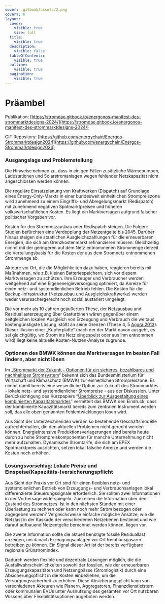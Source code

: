 ```yaml
---
cover: .gitbook/assets/2.png
coverY: 0
layout:
  cover:
    visible: true
    size: full
  title:
    visible: true
  description:
    visible: false
  tableOfContents:
    visible: true
  outline:
    visible: true
  pagination:
    visible: true
---
```


# Präambel



Publikation: [https://stromdao.gitbook.io/energonos-manifest-des-strommarktdesigns-2024/](https://stromdao.gitbook.io/energonos-manifest-des-strommarktdesigns-2024/)

GIT Repository: [https://github.com/energychain/Energos-Strommarktdesign2024](https://github.com/energychain/Energos-Strommarktdesign2024)

### Ausgangslage und Problemstellung

Die Hinweise nehmen zu, dass in einigen Fällen zusätzliche Wärmepumpen, Lade­sta­tionen und Solarstromanlagen wegen fehlender Netzkapazität nicht angeschlossen werden können.

Die reguläre Einsatzplanung von Kraftwerken (Dispatch) auf Grundlage eines Energy-Only-Markts in einer bundesweit einheitlichen Strompreiszone wird zunehmend zu einem Eingriffs- und Abregelungsmarkt (Redispatch) mit zunehmend negativen Spotmarktpreisen und höheren volkswirtschaftlichen Kosten. Es liegt ein Marktversagen aufgrund falscher politischer Vorgaben vor.

Kosten für den Stromnetzausbau oder Redispatch steigen. Die Folgen: Studien befürchten eine Verdopplung der Netzentgelte bis 2045. Darüber hinaus steigen die staatlichen Ausgleichszahlungen für die erneuerbaren Energien, die sich am Grenzkostenmarkt refinanzieren müssen. Gleichzeitig nimmt mit der geringeren auf dem Netz entnommenen Strommenge derzeit die Verteilungsbasis für die Kosten der aus dem Stromnetz entnommenen Strommenge ab.

Akteure vor Ort, die die Möglichkeiten dazu haben, reagieren bereits mit Maßnahmen, wie z.B. kleinen Batteriespeichern, sich vor diesem Marktversagen zu schützen. Ihre Erzeuger und Verbraucher werden weitgehend auf eine Eigenenergieversorgung optimiert, da Anreize für einen netz- und systemdienlichen Betrieb fehlen. Die Kosten für die Backup-Infrastruktur (Netzausbau und Ausgleichskraftwerke) werden weder verursachergerecht noch sozial austariert umgelegt.

Die vor mehr als 10 Jahren geäußerten These, der Netzausbau und Residuallasterzeugung über Gasturbinen wären gegenüber einem zeitgleichen lokalen Ausgleich von Erzeugung und Verbrauch die weitaus kostengünstigste Lösung, stößt an seine Grenzen (These 4, 5 [Agora 2013](https://www.agora-energiewende.de/fileadmin/Projekte/2012/12-Thesen/Agora\_12\_Thesen\_Praesentation\_Vollstaendige\_Praesentation\_der\_Zusammenfassung\_RB\_25022013.pdf)). Dieser Illusion einer „Kupferplatte“ (nach der der Markt davon ausgeht, es sei gleichgültig, wo Strom ins Netz eingespeist oder aus ihm entnommen wird) liegt keine aktuelle Kosten-Nutzen-Analyse zugrunde.

### Optionen des BMWK können das Marktversagen im besten Fall lindern, aber nicht lösen

Im „[Strommarkt der Zukunft - Optionen für ein sicheres, bezahlbares und nachhaltiges Stromsystem](https://www.bmwk.de/Redaktion/DE/Publikationen/Energie/20240801-strommarktdesign-der-zukunft.pdf?\_\_blob=publicationFile\&v=10)“ bekennt sich das Bundesministerium für Wirtschaft und Klimaschutz (BMWK) zur einheitlichen Strompreiszone. Es nimmt damit bereits eine wesentliche Option zur Zukunft des Strommarktes - lokale netz- und systemdienlicher Strompreise - aus der Diskussion. Unter Berücksichtigung des Kurzpapiers “[Überblick zur Ausgestaltung eines kombinierten Kapazitätsmarktes](https://www.bmwk.de/Redaktion/DE/Downloads/klimaschutz/ag3-inputpapier-kombinierter-kapazitaetsmarkt-kkm.pdf?\_\_blob=publicationFile\&v=8)” vermittelt das BMWK den Eindruck, dass der kombinierte Kapazitätsmarkt bereits zum zentralen Instrument werden soll, das alle oben genannten Fehlentwicklungen lösen wird.

Aus Sicht der Unterzeichnenden werden so bestehende Geschäftsmodelle aufrechterhalten, die den aktuellen Problemen nicht gerecht werden können. Energieintensive Produktionsverlagerungen sind bereits heute durch zu hohe Strompreiskomponenten für manche Unternehmung nicht mehr aufzuhalten. Dynamische Stromtarife, die sich am EPEX Spotmarktpreis ausrichten, setzen lokal falsche Anreize und werden die Kosten noch erhöhen.

### Lösungsvorschlag: Lokale Preise und Einspeise(Kapazitäts-)versicherungspflicht

Aus Sicht der Praxis vor Ort sind für einen flexiblen netz- und systemdienlichen Betrieb von Erzeugungs- und Verbrauchsanlagen lokal differenzierte Steuerungssignale erforderlich. Sie sollten zwei Informationen in der Vorhersage widerspiegeln. Zum einen die Information über den Zustand des Stromnetzes. Ist in den nächsten Stunden mit einer Überlastung zu rechnen oder kann noch mehr Strom bezogen oder abgegeben werden? Vergleichsweise einfache mögliche Ansätze, wie die Netzlast in der Kaskade der verschiedenen Netzebenen bestimmt und wie darauf aufbauend Netzentgelte berechnet werden können, liegen vor.

Die zweite Information sollte die aktuell benötigte fossile Residuallast anzeigen, um danach Erzeugungsanlagen vor Ort treibhausgasarm betreiben zu können. Ein Signal dieser Art ist der bereits verfügbare regionale Grünstromindex.

Dadurch werden flexible und dezentrale Lösungen möglich, die die Ausfallwahrscheinlichkeiten sowohl der fossilen, wie der erneuerbaren Erzeugungskapazitäten und Netzengpässe (Stromlogistik) durch eine Absicherungspflicht in die Kosten einbeziehen, um die Versorgungssicherheit zu erhöhen. Diese Absicherungsplicht kann von verschiedenen Akteuren wie Planern,  Aggregatoren, Finanzdienstleistern oder kommunalen EVUs unter Ausnutzung des gesamten vor Ort nutzbaren Wissens über Flexibilitätsoptionen angeboten werden.
